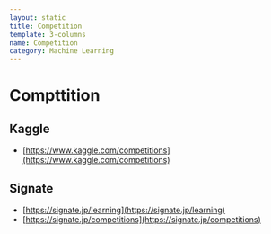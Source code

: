 ```yaml
---
layout: static
title: Competition
template: 3-columns
name: Competition
category: Machine Learning
---
```


# Compttition

## Kaggle
- [https://www.kaggle.com/competitions](https://www.kaggle.com/competitions)

## Signate
- [https://signate.jp/learning](https://signate.jp/learning)
- [https://signate.jp/competitions](https://signate.jp/competitions)

